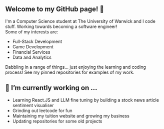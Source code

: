 ## Welcome to my GitHub page!  👋

<!--
**RyanValenzuela-Porta/RyanValenzuela-Porta** is a ✨ _special_ ✨ repository because its `README.md` (this file) appears on your GitHub profile.

Here are some ideas to get you started:

- 🔭 I’m currently working on ...
- 🌱 I’m currently learning ...
- 👯 I’m looking to collaborate on ...
- 🤔 I’m looking for help with ...
- 💬 Ask me about ...
- 📫 How to reach me: ...
- 😄 Pronouns: ...
- ⚡ Fun fact: ...
-->
  
   
I'm a Computer Science student at The University of Warwick and I code stuff. Working towards becoming a software engineer!    
Some of my interests are:   
 - Full-Stack Development
 - Game Development
 - Financial Services
 - Data and Analytics   
   
Dabbling in a range of things... just enjoying the learning and coding process! See my pinned repositories for examples of my work.

## 🔭 I’m currently working on ...   
 - Learning React.JS and LLM fine tuning by building a stock news article sentiment visualiser   
 - Grinding out leetcode for fun   
 - Maintaining my tuition website and growing my business
 - Updating repositories for some old projects   
